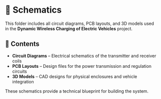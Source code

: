 # 🔧 Schematics  

This folder includes all circuit diagrams, PCB layouts, and 3D models used in the **Dynamic Wireless Charging of Electric Vehicles** project.  

## 📄 Contents  
- **Circuit Diagrams** – Electrical schematics of the transmitter and receiver coils  
- **PCB Layouts** – Design files for the power transmission and regulation circuits  
- **3D Models** – CAD designs for physical enclosures and vehicle integration  

These schematics provide a technical blueprint for building the system.
